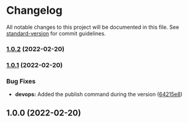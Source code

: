 # Changelog

All notable changes to this project will be documented in this file. See [standard-version](https://github.com/conventional-changelog/standard-version) for commit guidelines.

### [1.0.2](https://github.com/entrostat/get-nestjs-endpoint/compare/v1.0.1...v1.0.2) (2022-02-20)

### [1.0.1](https://github.com/entrostat/get-nestjs-endpoint/compare/v1.0.0...v1.0.1) (2022-02-20)


### Bug Fixes

* **devops:** Added the publish command during the version ([64215e8](https://github.com/entrostat/get-nestjs-endpoint/commit/64215e8bd721224e74a133e139d0657460caa0d9))

## 1.0.0 (2022-02-20)
